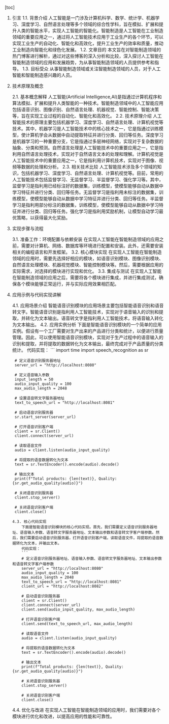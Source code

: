 
[toc]                    
                
                
1. 引言
    1.1. 背景介绍
        人工智能是一门涉及计算机科学、数学、统计学、机器学习、深度学习、自然语言处理等多个领域的综合性学科，旨在模拟、扩展和提升人类的智能水平，实现人工智能的智能化。智能制造是人工智能在工业制造领域的重要应用之一，通过将人工智能技术应用于工业生产的各个环节，可以实现工业生产的自动化、智能化和高效化，提升工业生产的效率和质量，推动工业制造向智能化和绿色化发展。
    1.2. 文章目的
        本文旨在对智能制造领域的热门博客进行解析，通过对这些博客的深入分析和比较，深入探讨人工智能在智能制造领域的应用和发展趋势，为从事智能制造领域的人员提供参考和指导。
    1.3. 目标受众
        从事智能制造领域或关注智能制造领域的人员，对于人工智能和智能制造感兴趣的人员。

2. 技术原理及概念

    2.1. 基本概念解释
        人工智能(Artificial Intelligence,AI)是指通过计算机程序和算法模拟、扩展和提升人类智能的一种技术。智能制造领域中的人工智能应用包括语音识别、图像识别、自然语言处理、机器视觉、智能控制、智能决策等，旨在实现工业过程的自动化、智能化和高效化。
    2.2. 技术原理介绍
        人工智能技术的原理主要包括机器学习、深度学习、自然语言处理、计算机视觉等技术。其中，机器学习是人工智能技术中的核心技术之一，它是指通过训练模型，使计算机学会从数据中自动提取特征并进行分类、回归等任务。深度学习是机器学习的一种重要分支，它是指通过多层神经网络，实现对于复杂数据的抽象、分类和预测。自然语言处理是人工智能技术中的重要应用之一，它是指利用自然语言处理技术，实现对于自然语言文本的处理和理解。计算机视觉是人工智能技术中的重要应用之一，它是指利用计算机技术，实现对于图像、视频等数据的处理和分析。
    2.3. 相关技术比较
        人工智能技术涉及多个领域的知识，包括机器学习、深度学习、自然语言处理、计算机视觉等。目前，常用的人工智能技术包括监督学习、无监督学习、半监督学习、强化学习等。其中，监督学习是指利用已经标注好的数据集，训练模型，使模型能够自动从数据中学习特征并进行分类、回归等任务。无监督学习是指利用未标注的数据集，训练模型，使模型能够自动从数据中学习特征并进行分类、回归等任务。半监督学习是指利用部分标注的数据集，训练模型，使模型能够自动从数据中学习特征并进行分类、回归等任务。强化学习是指利用奖励机制，让模型自动学习最优策略，以获得最大化奖励。

3. 实现步骤与流程

    3.1. 准备工作：环境配置与依赖安装
        在实现人工智能在智能制造领域的应用之前，需要对计算机、网络、数据库等环境进行配置和安装。此外，还需要安装相关的编程语言和开发框架。
    3.2. 核心模块实现
        在实现人工智能在智能制造领域的应用时，需要先选择好相应的模块，如语音识别模块、图像识别模块、自然语言处理模块、机器视觉模块、智能控制模块等。然后，需要根据应用的实际需求，对选择的模块进行实现和优化。
    3.3. 集成与测试
        在实现人工智能在智能制造领域的应用之后，需要将各个模块进行集成，并进行集成测试，确保各个模块能够正常运行，并与实际应用效果相匹配。

4. 应用示例与代码实现讲解

    4.1. 应用场景介绍
        智能语音识别模块的应用场景主要包括智能语音识别和语音转文字。智能语音识别是指利用人工智能技术，实现对于语音输入的识别和提取，并转化为文本输出。语音转文字是指利用人工智能技术，将语音输入转化为文本输出。
    4.2. 应用实例分析
        下面是智能语音识别模块的一个简单的应用实例。假设有一个工厂需要对生产出来的产品进行分类和统计，以便进行质量管理。因此，可以使用智能语音识别模块，实现对于生产过程中的语音输入的识别和提取，并将提取的数据转化为文本输出，最终完成对于产品质量的分类统计。
        代码实现：
        ```
        import time
        import speech_recognition as sr
        
        # 定义语音识别服务器地址
        server_url = "http://localhost:8080"
        
        # 定义语音输入参数
        input_length = 50
        audio_input_quality = 100
        max_audio_length = 2048
        
        # 设置语音转文字服务器地址
        text_to_speech_url = "http://localhost:8081"
        
        # 启动语音识别服务器
        sr.start_server(server_url)
        
        # 打开语音识别客户端
        client = sr.Client()
        client.connect(server_url)
        
        # 读取语音文件
        audio = client.listen(audio_input_quality)
        
        # 将提取的语音数据转化为文本
        text = sr.TextEncoder().encode(audio).decode()
        
        # 输出文本
        print(f"Total products: {len(text)}, Quality: {sr.get_audio_quality(audio)}")
        
        # 关闭语音识别服务器
        client.stop_server()
        
        # 关闭语音识别客户端
        client.close()
    ```
    4.3. 核心代码实现
        下面是智能语音识别模块的核心代码实现。首先，我们需要定义语音识别服务器地址、语音输入参数、语音转文字服务器地址、文本输出参数和语音转文字客户端参数。然后，我们需要启动语音识别服务器，打开语音识别客户端，读取语音文件，将提取的语音数据转化为文本，并输出文本。
        代码实现：
        ```
        # 定义语音识别服务器地址、语音输入参数、语音转文字服务器地址、文本输出参数和语音转文字客户端参数
        server_url = "http://localhost:8080"
        audio_input_quality = 100
        max_audio_length = 2048
        text_to_speech_url = "http://localhost:8081"
        client_url = "http://localhost:8082"
        
        # 启动语音识别服务器
        client = sr.Client()
        client.connect(server_url)
        client.send(audio_input_quality, max_audio_length)
        
        # 打开语音识别客户端
        client.send(text_to_speech_url, max_audio_length)
        
        # 读取语音文件
        audio = client.listen(audio_input_quality)
        
        # 将提取的语音数据转化为文本
        text = sr.TextEncoder().encode(audio).decode()
        
        # 输出文本
        print(f"Total products: {len(text)}, Quality: {sr.get_audio_quality(audio)}")
        
        # 关闭语音识别服务器
        client.stop_server()
        
        # 关闭语音识别客户端
        client.close()
    ```
    4.4. 优化与改进
        在实现人工智能在智能制造领域的应用时，我们需要对各个模块进行优化和改进，以提高应用的性能和可靠性。

